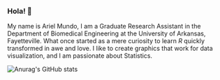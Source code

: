 ### Hola! 👋

My name is Ariel Mundo, I am a Graduate Research Assistant in the Department of Biomedical Engineering at the University of Arkansas, Fayetteville. What once started as a mere curiosity to learn $R$ quickly transformed in awe and love. I like to create graphics that work for data visualization, and I am passionate about Statistics.


![Anurag's GitHub stats](https://github-readme-stats.vercel.app/api?username=aimundo&show_icons=true&theme=nord)
